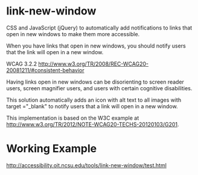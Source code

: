 link-new-window
===============

CSS and JavaScript (jQuery) to automatically add notifications to links that open in new windows to make them more accessible.

When you have links that open in new windows, you should notify users that the link will open in a new window.

WCAG 3.2.2
http://www.w3.org/TR/2008/REC-WCAG20-20081211/#consistent-behavior

Having links open in new windows can be disorienting to screen reader users, screen magnifier users, and users with certain cognitive disabilities.

This solution automatically adds an icon with alt text to all images with target ="_blank" to notify users that a link will open in a new window.

This implementation is based on the W3C example at http://www.w3.org/TR/2012/NOTE-WCAG20-TECHS-20120103/G201.

Working Example
===============

http://accessibility.oit.ncsu.edu/tools/link-new-window/test.html
